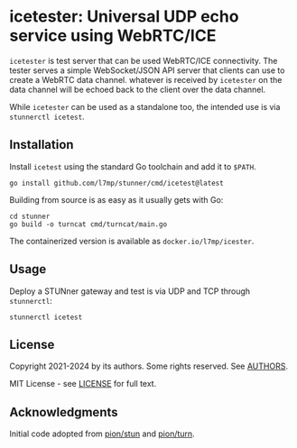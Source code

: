 # icetester: Universal UDP echo service using WebRTC/ICE

`icetester` is test server that can be used WebRTC/ICE connectivity. The tester serves a simple
WebSocket/JSON API server that clients can use to create a WebRTC data channel. whatever is
received by `icetester` on the data channel will be echoed back to the client over the data channel.

While `icetester` can be used as a standalone too, the intended use is via `stunnerctl icetest`.

## Installation

Install `icetest` using the standard Go toolchain and add it to `$PATH`. 

```console
go install github.com/l7mp/stunner/cmd/icetest@latest
```

Building from source is as easy as it usually gets with Go:

```console
cd stunner
go build -o turncat cmd/turncat/main.go
```

The containerized version is available as `docker.io/l7mp/icester`.

## Usage

Deploy a STUNner gateway and test is via UDP and TCP through `stunnerctl`: 

```console
stunnerctl icetest
```

## License

Copyright 2021-2024 by its authors. Some rights reserved. See [AUTHORS](../../AUTHORS).

MIT License - see [LICENSE](../../LICENSE) for full text.

## Acknowledgments

Initial code adopted from [pion/stun](https://github.com/pion/stun) and [pion/turn](https://github.com/pion/turn).
